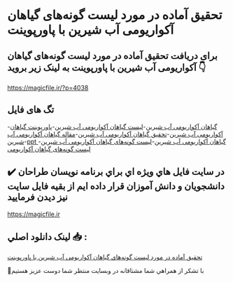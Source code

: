 # تحقیق آماده در مورد لیست گونه‌های گیاهان آکواریومی آب شیرین با پاورپوینت

## برای دریافت تحقیق آماده در مورد لیست گونه‌های گیاهان آکواریومی آب شیرین با پاورپوینت به لینک زیر بروید 👇

https://magicfile.ir/?p=4038

## تگ های فایل

-[گیاهان آکواریومی آب شیرین](https://magicfile.ir/product/%d8%aa%d8%ad%d9%82%db%8c%d9%82-%d9%84%db%8c%d8%b3%d8%aa-%da%af%d9%88%d9%86%d9%87%d9%87%d8%a7%db%8c-%da%af%db%8c%d8%a7%d9%87%d8%a7%d9%86-%d8%a2%da%a9%d9%88%d8%a7%d8%b1%db%8c%d9%88%d9%85%db%8c-%d8%a2%d8%a8-%d8%b4%db%8c%d8%b1%db%8c%d9%86-%d9%be%d8%a7%d9%88%d8%b1%d9%be%d9%88%db%8c%d9%86%d8%aa/)-[لیست گیاهان آکواریومی آب شیرین](https://magicfile.ir/product/%d8%aa%d8%ad%d9%82%db%8c%d9%82-%d9%84%db%8c%d8%b3%d8%aa-%da%af%d9%88%d9%86%d9%87%d9%87%d8%a7%db%8c-%da%af%db%8c%d8%a7%d9%87%d8%a7%d9%86-%d8%a2%da%a9%d9%88%d8%a7%d8%b1%db%8c%d9%88%d9%85%db%8c-%d8%a2%d8%a8-%d8%b4%db%8c%d8%b1%db%8c%d9%86-%d9%be%d8%a7%d9%88%d8%b1%d9%be%d9%88%db%8c%d9%86%d8%aa/)-[پاورپوینت گیاهان آکواریومی آب شیرین](https://magicfile.ir/product/%d8%aa%d8%ad%d9%82%db%8c%d9%82-%d9%84%db%8c%d8%b3%d8%aa-%da%af%d9%88%d9%86%d9%87%d9%87%d8%a7%db%8c-%da%af%db%8c%d8%a7%d9%87%d8%a7%d9%86-%d8%a2%da%a9%d9%88%d8%a7%d8%b1%db%8c%d9%88%d9%85%db%8c-%d8%a2%d8%a8-%d8%b4%db%8c%d8%b1%db%8c%d9%86-%d9%be%d8%a7%d9%88%d8%b1%d9%be%d9%88%db%8c%d9%86%d8%aa/)-[تحقیق گیاهان آکواریومی آب شیرین](https://magicfile.ir/product/%d8%aa%d8%ad%d9%82%db%8c%d9%82-%d9%84%db%8c%d8%b3%d8%aa-%da%af%d9%88%d9%86%d9%87%d9%87%d8%a7%db%8c-%da%af%db%8c%d8%a7%d9%87%d8%a7%d9%86-%d8%a2%da%a9%d9%88%d8%a7%d8%b1%db%8c%d9%88%d9%85%db%8c-%d8%a2%d8%a8-%d8%b4%db%8c%d8%b1%db%8c%d9%86-%d9%be%d8%a7%d9%88%d8%b1%d9%be%d9%88%db%8c%d9%86%d8%aa/)-[مقاله گیاهان آکواریومی آب شیرین](https://magicfile.ir/product/%d8%aa%d8%ad%d9%82%db%8c%d9%82-%d9%84%db%8c%d8%b3%d8%aa-%da%af%d9%88%d9%86%d9%87%d9%87%d8%a7%db%8c-%da%af%db%8c%d8%a7%d9%87%d8%a7%d9%86-%d8%a2%da%a9%d9%88%d8%a7%d8%b1%db%8c%d9%88%d9%85%db%8c-%d8%a2%d8%a8-%d8%b4%db%8c%d8%b1%db%8c%d9%86-%d9%be%d8%a7%d9%88%d8%b1%d9%be%d9%88%db%8c%d9%86%d8%aa/)-[ppt گیاهان آکواریومی آب شیرین](https://magicfile.ir/product/%d8%aa%d8%ad%d9%82%db%8c%d9%82-%d9%84%db%8c%d8%b3%d8%aa-%da%af%d9%88%d9%86%d9%87%d9%87%d8%a7%db%8c-%da%af%db%8c%d8%a7%d9%87%d8%a7%d9%86-%d8%a2%da%a9%d9%88%d8%a7%d8%b1%db%8c%d9%88%d9%85%db%8c-%d8%a2%d8%a8-%d8%b4%db%8c%d8%b1%db%8c%d9%86-%d9%be%d8%a7%d9%88%d8%b1%d9%be%d9%88%db%8c%d9%86%d8%aa/)-[لیست گونه‌های گیاهان آکواریومی آب شیرین](https://magicfile.ir/product/%d8%aa%d8%ad%d9%82%db%8c%d9%82-%d9%84%db%8c%d8%b3%d8%aa-%da%af%d9%88%d9%86%d9%87%d9%87%d8%a7%db%8c-%da%af%db%8c%d8%a7%d9%87%d8%a7%d9%86-%d8%a2%da%a9%d9%88%d8%a7%d8%b1%db%8c%d9%88%d9%85%db%8c-%d8%a2%d8%a8-%d8%b4%db%8c%d8%b1%db%8c%d9%86-%d9%be%d8%a7%d9%88%d8%b1%d9%be%d9%88%db%8c%d9%86%d8%aa/)-[لیست گونه‌های گیاهان آکواریومی](https://magicfile.ir/product/%d8%aa%d8%ad%d9%82%db%8c%d9%82-%d9%84%db%8c%d8%b3%d8%aa-%da%af%d9%88%d9%86%d9%87%d9%87%d8%a7%db%8c-%da%af%db%8c%d8%a7%d9%87%d8%a7%d9%86-%d8%a2%da%a9%d9%88%d8%a7%d8%b1%db%8c%d9%88%d9%85%db%8c-%d8%a2%d8%a8-%d8%b4%db%8c%d8%b1%db%8c%d9%86-%d9%be%d8%a7%d9%88%d8%b1%d9%be%d9%88%db%8c%d9%86%d8%aa/)

## ✔️ در سايت فايل هاي ويژه اي براي برنامه نويسان طراحان دانشجويان و دانش آموزان قرار داده ايم از بقيه فايل سايت نيز ديدن فرماييد

https://magicfile.ir


## لينک دانلود اصلي 📥 :

[تحقیق آماده در مورد لیست گونه‌های گیاهان آکواریومی آب شیرین با پاورپوینت](https://magicfile.ir/product/%d8%aa%d8%ad%d9%82%db%8c%d9%82-%d9%84%db%8c%d8%b3%d8%aa-%da%af%d9%88%d9%86%d9%87%d9%87%d8%a7%db%8c-%da%af%db%8c%d8%a7%d9%87%d8%a7%d9%86-%d8%a2%da%a9%d9%88%d8%a7%d8%b1%db%8c%d9%88%d9%85%db%8c-%d8%a2%d8%a8-%d8%b4%db%8c%d8%b1%db%8c%d9%86-%d9%be%d8%a7%d9%88%d8%b1%d9%be%d9%88%db%8c%d9%86%d8%aa/) 


🙏با تشکر از همراهي شما مشتاقانه در وبسایت منتظر شما دوست عزیز هستیم

